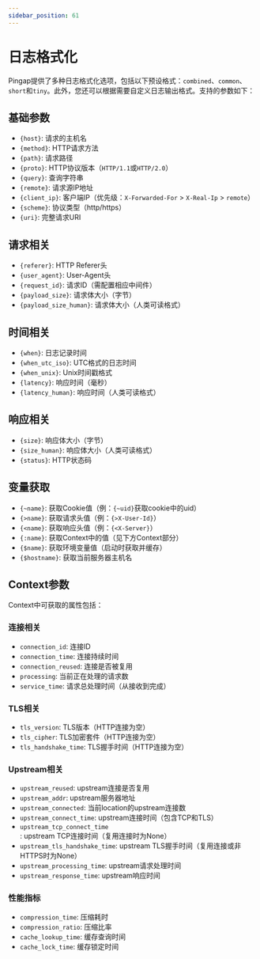 ```yaml
---
sidebar_position: 61
---
```


# 日志格式化

Pingap提供了多种日志格式化选项，包括以下预设格式：`combined`、`common`、`short`和`tiny`。此外，您还可以根据需要自定义日志输出格式。支持的参数如下：

## 基础参数
- `{host}`: 请求的主机名
- `{method}`: HTTP请求方法
- `{path}`: 请求路径
- `{proto}`: HTTP协议版本（`HTTP/1.1`或`HTTP/2.0`）
- `{query}`: 查询字符串
- `{remote}`: 请求源IP地址
- `{client_ip}`: 客户端IP（优先级：`X-Forwarded-For` > `X-Real-Ip` > `remote`）
- `{scheme}`: 协议类型（http/https）
- `{uri}`: 完整请求URI

## 请求相关
- `{referer}`: HTTP Referer头
- `{user_agent}`: User-Agent头
- `{request_id}`: 请求ID（需配置相应中间件）
- `{payload_size}`: 请求体大小（字节）
- `{payload_size_human}`: 请求体大小（人类可读格式）

## 时间相关
- `{when}`: 日志记录时间
- `{when_utc_iso}`: UTC格式的日志时间
- `{when_unix}`: Unix时间戳格式
- `{latency}`: 响应时间（毫秒）
- `{latency_human}`: 响应时间（人类可读格式）

## 响应相关
- `{size}`: 响应体大小（字节）
- `{size_human}`: 响应体大小（人类可读格式）
- `{status}`: HTTP状态码

## 变量获取
- `{~name}`: 获取Cookie值（例：`{~uid}`获取cookie中的uid）
- `{>name}`: 获取请求头值（例：`{>X-User-Id}`）
- `{<name}`: 获取响应头值（例：`{<X-Server}`）
- `{:name}`: 获取Context中的值（见下方Context部分）
- `{$name}`: 获取环境变量值（启动时获取并缓存）
- `{$hostname}`: 获取当前服务器主机名

## Context参数
Context中可获取的属性包括：

### 连接相关
- `connection_id`: 连接ID
- `connection_time`: 连接持续时间
- `connection_reused`: 连接是否被复用
- `processing`: 当前正在处理的请求数
- `service_time`: 请求总处理时间（从接收到完成）

### TLS相关
- `tls_version`: TLS版本（HTTP连接为空）
- `tls_cipher`: TLS加密套件（HTTP连接为空）
- `tls_handshake_time`: TLS握手时间（HTTP连接为空）

### Upstream相关
- `upstream_reused`: upstream连接是否复用
- `upstream_addr`: upstream服务器地址
- `upstream_connected`: 当前location的upstream连接数
- `upstream_connect_time`: upstream连接时间（包含TCP和TLS）
- `upstream_tcp_connect_time`: upstream TCP连接时间（复用连接时为None）
- `upstream_tls_handshake_time`: upstream TLS握手时间（复用连接或非HTTPS时为None）
- `upstream_processing_time`: upstream请求处理时间
- `upstream_response_time`: upstream响应时间

### 性能指标
- `compression_time`: 压缩耗时
- `compression_ratio`: 压缩比率
- `cache_lookup_time`: 缓存查询时间
- `cache_lock_time`: 缓存锁定时间
